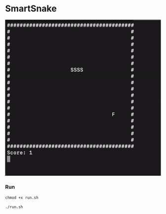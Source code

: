 # SmartSnake

![Alt Text](figure/snake_.gif)


### Run
```
chmod +x run.sh
```

```
./run.sh   
```

